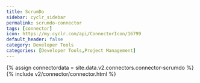 ```yaml
---
title: ScrumDo
sidebar: cyclr_sidebar
permalink: scrumdo-connector
tags: [connector]
icon: https://my.cyclr.com/api/ConnectorIcon/16799
default_header: false
category: Developer Tools
categories: [Developer Tools,Project Management]
---
```

{% assign connectordata = site.data.v2.connectors.connector-scrumdo %}
{% include v2/connector/connector.html %}	